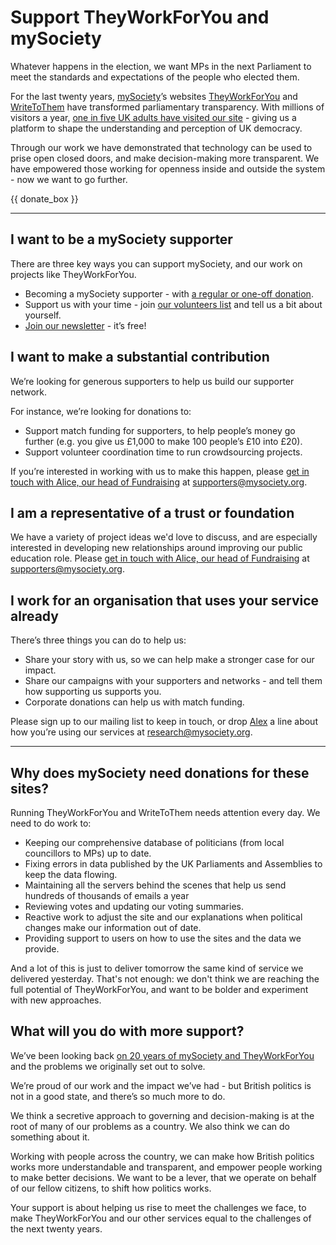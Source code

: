 # Support TheyWorkForYou and mySociety

Whatever happens in the election, we want MPs in the next Parliament to meet the standards and expectations of the people who elected them. 

For the last twenty years, [mySociety](https://mysociety.org)’s websites [TheyWorkForYou](https://www.theyworkforyou.com) and [WriteToThem](https://www.writetothem.com) have transformed parliamentary transparency. With millions of visitors a year, [one in five UK adults have visited our site](https://www.mysociety.org/2023/07/04/learning-from-the-way-people-use-theyworkforyou/) - giving us a platform to shape the understanding and perception of UK democracy. 

Through our work we have demonstrated that technology can be used to prise open closed doors, and make decision-making more transparent. We have empowered those working for openness inside and outside the system - now we want to go further. 

{{ donate_box }}

***

## I want to be a mySociety supporter

There are three key ways you can support mySociety, and our work on projects like TheyWorkForYou. 

* Becoming a mySociety supporter - with [a regular or one-off donation](https://www.mysociety.org/donate/). 
* Support us with your time - join [our volunteers list](https://www.mysociety.org/about/get-involved/) and tell us a bit about yourself. 
* [Join our newsletter](https://www.mysociety.org/subscribe/) - it’s free!

## I want to make a substantial contribution

We’re looking for generous supporters to help us build our supporter network. 

For instance, we’re looking for donations to:

* Support match funding for supporters, to help people’s money go further (e.g. you give us £1,000 to make 100 people’s £10 into £20).
* Support volunteer coordination time to run crowdsourcing projects. 

If you’re interested in working with us to make this happen, please [get in touch with Alice, our head of Fundraising](https://www.mysociety.org/about/team/alice-williams/) at [supporters@mysociety.org](mailto:supporters@mysociety.org).

## I am a representative of a trust or foundation

We have a variety of project ideas we'd love to discuss, and are especially interested in developing new relationships around improving our public education role. Please [get in touch with Alice, our head of Fundraising](https://www.mysociety.org/about/team/alice-williams/) at [supporters@mysociety.org](mailto:supporters@mysociety.org).

## I work for an organisation that uses your service already

There’s three things you can do to help us:

* Share your story with us, so we can help make a stronger case for our impact. 
* Share our campaigns with your supporters and networks - and tell them how supporting us supports you.
* Corporate donations can help us with match funding. 

Please sign up to our mailing list to keep in touch, or drop [Alex](https://www.mysociety.org/about/team/alex-parsons/) a line about how you’re using our services at [research@mysociety.org](mailto:research@mysociety.org).


***

## Why does mySociety need donations for these sites?

Running TheyWorkForYou and WriteToThem needs attention every day. We need to do work to:

* Keeping our comprehensive database of politicians (from local councillors to MPs) up to date.
* Fixing errors in data published by the UK Parliaments and Assemblies to keep the data flowing. 
* Maintaining all the servers behind the scenes that help us send hundreds of thousands of emails a year
* Reviewing votes and updating our voting summaries.
* Reactive work to adjust the site and our explanations when political changes make our information out of date. 
* Providing support to users on how to use the sites and the data we provide. 

And a lot of this is just to deliver tomorrow the same kind of service we delivered yesterday. That's not enough: we don't think we are reaching the full potential of TheyWorkForYou, and want to be bolder and experiment with new approaches. 

## What will you do with more support?

We’ve been looking back [on 20 years of mySociety and TheyWorkForYou ](https://research.mysociety.org/html/impact-report-2023/) and the problems we originally set out to solve. 

We’re proud of our work and the impact we’ve had - but British politics is not in a good state, and there’s so much more to do. 

We think a secretive approach to governing and decision-making is at the root of many of our problems as a country. We also think we can do something about it.

Working with people across the country, we can make how British politics works more understandable and transparent, and empower people working to make better decisions. We want to be a lever, that we operate on behalf of our fellow citizens, to shift how politics works. 

Your support is about helping us rise to meet the challenges we face, to make TheyWorkForYou and our other services equal to the challenges of the next twenty years.